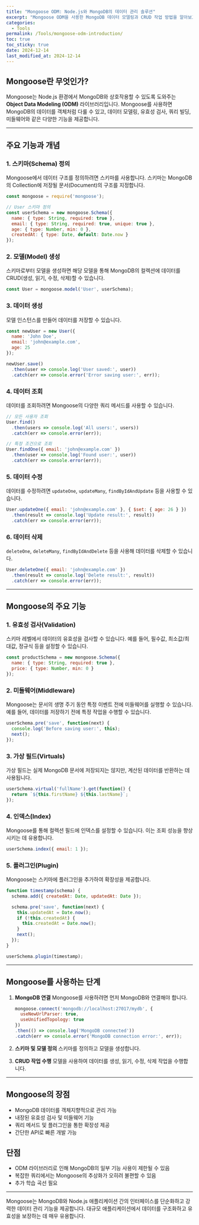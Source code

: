 ```yaml
---
title: "Mongoose ODM: Node.js와 MongoDB의 데이터 관리 솔루션"
excerpt: "Mongoose ODM을 사용한 MongoDB 데이터 모델링과 CRUD 작업 방법을 알아보고, 주요 기능과 장단점을 탐구합니다."
categories:
  - Tools
permalink: /Tools/mongoose-odm-introduction/
toc: true
toc_sticky: true
date: 2024-12-14
last_modified_at: 2024-12-14
---
```


## Mongoose란 무엇인가?

Mongoose는 Node.js 환경에서 MongoDB와 상호작용할 수 있도록 도와주는 **Object Data Modeling (ODM)** 라이브러리입니다. Mongoose를 사용하면 MongoDB의 데이터를 객체처럼 다룰 수 있고, 데이터 모델링, 유효성 검사, 쿼리 빌딩, 미들웨어와 같은 다양한 기능을 제공합니다.

---

## 주요 기능과 개념

### 1. **스키마(Schema) 정의**
Mongoose에서 데이터 구조를 정의하려면 스키마를 사용합니다. 스키마는 MongoDB의 Collection에 저장될 문서(Document)의 구조를 지정합니다.

```javascript
const mongoose = require('mongoose');

// User 스키마 정의
const userSchema = new mongoose.Schema({
  name: { type: String, required: true },
  email: { type: String, required: true, unique: true },
  age: { type: Number, min: 0 },
  createdAt: { type: Date, default: Date.now }
});
```

### 2. **모델(Model) 생성**
스키마로부터 모델을 생성하면 해당 모델을 통해 MongoDB의 컬렉션에 데이터를 CRUD(생성, 읽기, 수정, 삭제)할 수 있습니다.

```javascript
const User = mongoose.model('User', userSchema);
```

### 3. **데이터 생성**
모델 인스턴스를 만들어 데이터를 저장할 수 있습니다.

```javascript
const newUser = new User({
  name: 'John Doe',
  email: 'john@example.com',
  age: 25
});

newUser.save()
  .then(user => console.log('User saved:', user))
  .catch(err => console.error('Error saving user:', err));
```

### 4. **데이터 조회**
데이터를 조회하려면 Mongoose의 다양한 쿼리 메서드를 사용할 수 있습니다.

```javascript
// 모든 사용자 조회
User.find()
  .then(users => console.log('All users:', users))
  .catch(err => console.error(err));

// 특정 조건으로 조회
User.findOne({ email: 'john@example.com' })
  .then(user => console.log('Found user:', user))
  .catch(err => console.error(err));
```

### 5. **데이터 수정**
데이터를 수정하려면 `updateOne`, `updateMany`, `findByIdAndUpdate` 등을 사용할 수 있습니다.

```javascript
User.updateOne({ email: 'john@example.com' }, { $set: { age: 26 } })
  .then(result => console.log('Update result:', result))
  .catch(err => console.error(err));
```

### 6. **데이터 삭제**
`deleteOne`, `deleteMany`, `findByIdAndDelete` 등을 사용해 데이터를 삭제할 수 있습니다.

```javascript
User.deleteOne({ email: 'john@example.com' })
  .then(result => console.log('Delete result:', result))
  .catch(err => console.error(err));
```

---

## Mongoose의 주요 기능

### 1. **유효성 검사(Validation)**
스키마 레벨에서 데이터의 유효성을 검사할 수 있습니다. 예를 들어, 필수값, 최소값/최대값, 정규식 등을 설정할 수 있습니다.

```javascript
const productSchema = new mongoose.Schema({
  name: { type: String, required: true },
  price: { type: Number, min: 0 }
});
```

### 2. **미들웨어(Middleware)**
Mongoose는 문서의 생명 주기 동안 특정 이벤트 전에 미들웨어를 실행할 수 있습니다. 예를 들어, 데이터를 저장하기 전에 특정 작업을 수행할 수 있습니다.

```javascript
userSchema.pre('save', function(next) {
  console.log('Before saving user:', this);
  next();
});
```

### 3. **가상 필드(Virtuals)**
가상 필드는 실제 MongoDB 문서에 저장되지는 않지만, 계산된 데이터를 반환하는 데 사용됩니다.

```javascript
userSchema.virtual('fullName').get(function() {
  return `${this.firstName} ${this.lastName}`;
});
```

### 4. **인덱스(Index)**
Mongoose를 통해 컬렉션 필드에 인덱스를 설정할 수 있습니다. 이는 조회 성능을 향상시키는 데 유용합니다.

```javascript
userSchema.index({ email: 1 });
```

### 5. **플러그인(Plugin)**
Mongoose는 스키마에 플러그인을 추가하여 확장성을 제공합니다.

```javascript
function timestamp(schema) {
  schema.add({ createdAt: Date, updatedAt: Date });

  schema.pre('save', function(next) {
    this.updatedAt = Date.now();
    if (!this.createdAt) {
      this.createdAt = Date.now();
    }
    next();
  });
}

userSchema.plugin(timestamp);
```

---

## Mongoose를 사용하는 단계

1. **MongoDB 연결**
   Mongoose를 사용하려면 먼저 MongoDB와 연결해야 합니다.

   ```javascript
   mongoose.connect('mongodb://localhost:27017/mydb', {
     useNewUrlParser: true,
     useUnifiedTopology: true
   })
   .then(() => console.log('MongoDB connected'))
   .catch(err => console.error('MongoDB connection error:', err));
   ```

2. **스키마 및 모델 정의**
   스키마를 정의하고 모델을 생성합니다.

3. **CRUD 작업 수행**
   모델을 사용하여 데이터를 생성, 읽기, 수정, 삭제 작업을 수행합니다.

---

## Mongoose의 장점
- MongoDB 데이터를 객체지향적으로 관리 가능
- 내장된 유효성 검사 및 미들웨어 기능
- 쿼리 메서드 및 플러그인을 통한 확장성 제공
- 간단한 API로 빠른 개발 가능

## 단점
- ODM 라이브러리로 인해 MongoDB의 일부 기능 사용이 제한될 수 있음
- 복잡한 쿼리에서는 Mongoose의 추상화가 오히려 불편할 수 있음
- 추가 학습 곡선 필요

---

Mongoose는 MongoDB와 Node.js 애플리케이션 간의 인터페이스를 단순화하고 강력한 데이터 관리 기능을 제공합니다. 대규모 애플리케이션에서 데이터를 구조화하고 유효성을 보장하는 데 매우 유용합니다.

